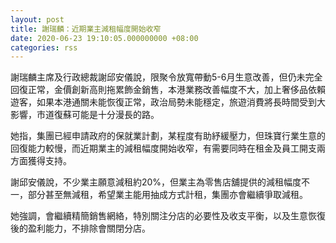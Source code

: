 ```yaml
---
layout: post
title: 謝瑞麟：近期業主減租幅度開始收窄
date: 2020-06-23 19:10:05.000000000 +08:00
categories: rss
---
```


謝瑞麟主席及行政總裁謝邱安儀說，限聚令放寬帶動5-6月生意改善，但仍未完全回復正常，金價創新高則拖累飾金銷售，本港業務改善幅度不大，加上奢侈品依賴遊客，如果本港通關未能恢復正常，政治局勢未能穩定，旅遊消費將長時間受到大影響，市道復蘇可能是十分漫長的路。

她指，集團已經申請政府的保就業計劃，某程度有助紓緩壓力，但珠寶行業生意的回復能力較慢，而近期業主的減租幅度開始收窄，有需要同時在租金及員工開支兩方面獲得支持。

謝邱安儀說，不少業主願意減租約20%，但業主為零售店舖提供的減租幅度不一，部分甚至無減租，希望業主能用抽成方式計租，集團亦會繼續爭取減租。

她強調，會繼續精簡銷售網絡，特別關注分店的必要性及收支平衡，以及生意恢復後的盈利能力，不排除會關閉分店。

